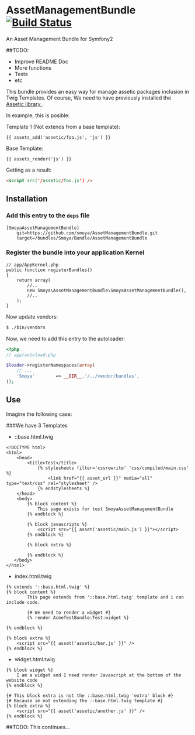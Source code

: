 AssetManagementBundle [![Build Status](https://secure.travis-ci.org/smoya/AssetManagementBundle.png)](http://travis-ci.org/smoya/AssetManagementBundle)
=====================

An Asset Management Bundle for Symfony2

##TODO:
* Improve README Doc
* More functions
* Tests
* etc

This bundle provides an easy way for
manage assetic packages inclusion in Twig Templates. Of course, We need to have previously installed the [Assetic library ](/kriswallsmith/assetic).

In example, this is posible:

Template 1 (Not extends from a base template):
``` jinja
{{ assets_add('assetic/foo.js', 'js') }}
```

Base Template:
``` jinja
{{ assets_render('js') }}
```

Getting as a result:

``` html
<script src('/assetic/foo.js') />
```

## Installation

### Add this entry to the `deps` file

```
[SmoyaAssetManagementBundle]
    git=https://github.com/smoya/AssetManagementBundle.git
    target=/bundles/Smoya/Bundle/AssetManagementBundle
```
    
### Register the bundle into your application Kernel

    // app/AppKernel.php
    public function registerBundles()
    {
        return array(
            //..
            new Smoya\AssetManagementBundle\SmoyaAssetManagementBundle(),
            //..
        );
    }

Now update vendors:

``` bash
$ ./bin/vendors
```

Now, we need to add this entry to the autoloader:

``` php
<?php
// app/autoload.php

$loader->registerNamespaces(array(
    // ...
    'Smoya'        => __DIR__.'/../vendor/bundles',
));
```

## Use

Imagine the following case:

###We have 3 Templates
* ::base.html.twig
``` jinja
<!DOCTYPE html>
<html>
    <head>
        <title>Test</title>
            {% stylesheets filter='cssrewrite' 'css/compiled/main.css' %}
                <link href="{{ asset_url }}" media="all" type="text/css" rel="stylesheet" />
            {% endstylesheets %}
    </head>
    <body>
        {% block content %}
            This page exists for test SmoyaAssetManagementBundle
        {% endblock %}

        {% block javascripts %}
            <script src="{{ asset('assetic/main.js') }}"></script>
        {% endblock %}

        {% block extra %}

        {% endblock %}
   </body>
</html>
```
* index.html.twig
``` jinja
{% extends '::base.html.twig' %}
{% block content %}
        This page extends from '::base.html.twig' template and i can include code.
        
        {# We need to render a widget #}
        {% render AcmeTestBundle:Test:widget %}
        
{% endblock %}

{% block extra %}
    <script src="{{ asset('assetic/bar.js' }}" />
{% endblock %}
```
* widget.html.twig
``` jinja
{% block widget %}
    I am a widget and I need render Javascript at the bottom of the website code       
{% endblock %}

{# This block extra is not the ::base.html.twig 'extra' block #}
{# Because im not extending the ::base.html.twig template #}
{% block extra %}
    <script src="{{ asset('assetic/another.js' }}" />
{% endblock %}
```

##TODO: This continues...
